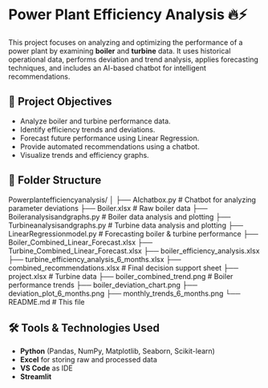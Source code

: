 # Power Plant Efficiency Analysis 🔥⚡

This project focuses on analyzing and optimizing the performance of a power plant by examining **boiler** and **turbine** data. It uses historical operational data, performs deviation and trend analysis, applies forecasting techniques, and includes an AI-based chatbot for intelligent recommendations.

## 🚀 Project Objectives

- Analyze boiler and turbine performance data.
- Identify efficiency trends and deviations.
- Forecast future performance using Linear Regression.
- Provide automated recommendations using a chatbot.
- Visualize trends and efficiency graphs.
## 📂 Folder Structure
Powerplantefficiencyanalysis/
│
├── AIchatbox.py # Chatbot for analyzing parameter deviations
├── Boiler.xlsx # Raw boiler data
├── Boileranalysisandgraphs.py # Boiler data analysis and plotting
├── Turbineanalysisandgraphs.py # Turbine data analysis and plotting
├── LinearRegressionmodel.py # Forecasting boiler & turbine performance
├── Boiler_Combined_Linear_Forecast.xlsx
├── Turbine_Combined_Linear_Forecast.xlsx
├── boiler_efficiency_analysis.xlsx
├── turbine_efficiency_analysis_6_months.xlsx
├── combined_recommendations.xlsx # Final decision support sheet
├── project.xlsx # Turbine data
├── boiler_combined_trend.png # Boiler performance trends
├── boiler_deviation_chart.png
├── deviation_plot_6_months.png
├── monthly_trends_6_months.png
└── README.md # This file

## 🛠️ Tools & Technologies Used

- **Python** (Pandas, NumPy, Matplotlib, Seaborn, Scikit-learn)
- **Excel** for storing raw and processed data
- **VS Code** as IDE
- **Streamlit** 

